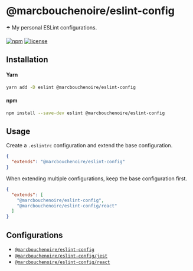 # @marcbouchenoire/eslint-config

☂️ My personal ESLint configurations.

[![npm](https://img.shields.io/npm/v/@marcbouchenoire/eslint-config?color=%230cf)](https://www.npmjs.com/package/@marcbouchenoire/eslint-config)
[![license](https://img.shields.io/github/license/bouchenoiremarc/eslint-config?color=%2385f)](https://github.com/bouchenoiremarc/eslint-config/blob/main/LICENSE)

## Installation

#### Yarn

```bash
yarn add -D eslint @marcbouchenoire/eslint-config
```

#### npm

```bash
npm install --save-dev eslint @marcbouchenoire/eslint-config
```

## Usage

Create a `.eslintrc` configuration and extend the base configuration.

```json
{
  "extends": "@marcbouchenoire/eslint-config"
}
```

When extending multiple configurations, keep the base configuration first.

```json
{
  "extends": [
    "@marcbouchenoire/eslint-config",
    "@marcbouchenoire/eslint-config/react"
  ]
}
```

## Configurations

- [`@marcbouchenoire/eslint-config`](index.js)
- [`@marcbouchenoire/eslint-config/jest`](jest.js)
- [`@marcbouchenoire/eslint-config/react`](react.js)
